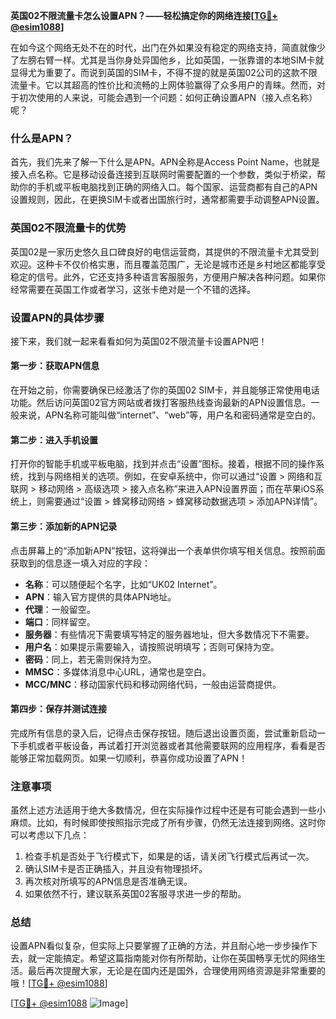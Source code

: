 **英国02不限流量卡怎么设置APN？——轻松搞定你的网络连接[[TG💪+ @esim1088](https://t.me/s/esim1088)]**

在如今这个网络无处不在的时代，出门在外如果没有稳定的网络支持，简直就像少了左膀右臂一样。尤其是当你身处异国他乡，比如英国，一张靠谱的本地SIM卡就显得尤为重要了。而说到英国的SIM卡，不得不提的就是英国02公司的这款不限流量卡。它以其超高的性价比和流畅的上网体验赢得了众多用户的青睐。然而，对于初次使用的人来说，可能会遇到一个问题：如何正确设置APN（接入点名称）呢？

### 什么是APN？

首先，我们先来了解一下什么是APN。APN全称是Access Point Name，也就是接入点名称。它是移动设备连接到互联网时需要配置的一个参数，类似于桥梁，帮助你的手机或平板电脑找到正确的网络入口。每个国家、运营商都有自己的APN设置规则，因此，在更换SIM卡或者出国旅行时，通常都需要手动调整APN设置。

### 英国02不限流量卡的优势

英国02是一家历史悠久且口碑良好的电信运营商，其提供的不限流量卡尤其受到欢迎。这种卡不仅价格实惠，而且覆盖范围广，无论是城市还是乡村地区都能享受稳定的信号。此外，它还支持多种语言客服服务，方便用户解决各种问题。如果你经常需要在英国工作或者学习，这张卡绝对是一个不错的选择。

### 设置APN的具体步骤

接下来，我们就一起来看看如何为英国02不限流量卡设置APN吧！

#### 第一步：获取APN信息
在开始之前，你需要确保已经激活了你的英国02 SIM卡，并且能够正常使用电话功能。然后访问英国02官方网站或者拨打客服热线查询最新的APN设置信息。一般来说，APN名称可能叫做“internet”、“web”等，用户名和密码通常是空白的。

#### 第二步：进入手机设置
打开你的智能手机或平板电脑，找到并点击“设置”图标。接着，根据不同的操作系统，找到与网络相关的选项。例如，在安卓系统中，你可以通过“设置 > 网络和互联网 > 移动网络 > 高级选项 > 接入点名称”来进入APN设置界面；而在苹果iOS系统上，则需要通过“设置 > 蜂窝移动网络 > 蜂窝移动数据选项 > 添加APN详情”。

#### 第三步：添加新的APN记录
点击屏幕上的“添加新APN”按钮，这将弹出一个表单供你填写相关信息。按照前面获取到的信息逐一填入对应的字段：
- **名称**：可以随便起个名字，比如“UK02 Internet”。
- **APN**：输入官方提供的具体APN地址。
- **代理**：一般留空。
- **端口**：同样留空。
- **服务器**：有些情况下需要填写特定的服务器地址，但大多数情况下不需要。
- **用户名**：如果提示需要输入，请按照说明填写；否则可保持为空。
- **密码**：同上，若无需则保持为空。
- **MMSC**：多媒体消息中心URL，通常也是空白。
- **MCC/MNC**：移动国家代码和移动网络代码，一般由运营商提供。

#### 第四步：保存并测试连接
完成所有信息的录入后，记得点击保存按钮。随后退出设置页面，尝试重新启动一下手机或者平板设备，再试着打开浏览器或者其他需要联网的应用程序，看看是否能够正常加载网页。如果一切顺利，恭喜你成功设置了APN！

### 注意事项

虽然上述方法适用于绝大多数情况，但在实际操作过程中还是有可能会遇到一些小麻烦。比如，有时候即使按照指示完成了所有步骤，仍然无法连接到网络。这时你可以考虑以下几点：
1. 检查手机是否处于飞行模式下，如果是的话，请关闭飞行模式后再试一次。
2. 确认SIM卡是否正确插入，并且没有物理损坏。
3. 再次核对所填写的APN信息是否准确无误。
4. 如果依然不行，建议联系英国02客服寻求进一步的帮助。

### 总结

设置APN看似复杂，但实际上只要掌握了正确的方法，并且耐心地一步步操作下去，就一定能搞定。希望这篇指南能对你有所帮助，让你在英国畅享无忧的网络生活。最后再次提醒大家，无论是在国内还是国外，合理使用网络资源是非常重要的哦！[[TG💪+ @esim1088](https://t.me/s/esim1088)]

[[TG💪+ @esim1088](https://t.me/s/esim1088) ![Image](https://i.postimg.cc/4NQfJmqS/Snipaste-2025-05-13-00-14-12.png)]